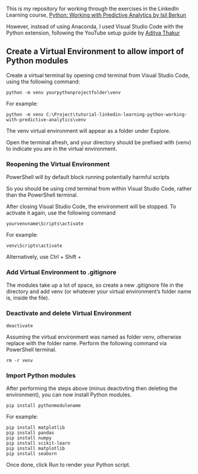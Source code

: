 This is my repository for working through the exercises in the LinkedIn Learning course, [Python: Working with Predictive Analytics by Isil Berkun](https://www.linkedin.com/learning/python-working-with-predictive-analytics/)

However, instead of using Anaconda, I used Visual Studio Code with the Python extension, following the YouTube setup guide by [Aditya Thakur](https://www.youtube.com/watch?v=ThU13tikHQw)


## Create a Virtual Environment to allow import of Python modules

Create a virtual terminal by opening cmd terminal from Visual Studio Code, using the following command:

```
python -m venv yourpythonprojectfolder\venv
```

For example:
```
python -m venv C:\Project\tutorial-linkedin-learning-python-working-with-predictive-analytics\venv
```

The venv virtual environment will appear as a folder under Explore.

Open the terminal afresh, and your directory should be prefixed with (venv) to indicate you are in the virtual environment.


### Reopening the Virtual Environment

PowerShell will by default block running potentially harmful scripts

So you should be using cmd terminal from within Visual Studio Code, rather than the PowerShell terminal.

After closing Visual Studio Code, the environment will be stopped. To activate it again, use the following command

```
yourvenvname\Scripts\activate
```

For example:
```
venv\Scripts\activate
```

Alternatively, use Ctrl + Shift + 


### Add Virtual Environment to .gitignore
The modules take up a lot of space, so create a new .gitignore file in the directory and add venv (or whatever your virtual environment’s folder name is, inside the file).


### Deactivate and delete Virtual Environment

```
deactivate
```

Assuming the virtual environment was named as folder venv, otherwise replace with the folder name.
Perform the following command via PowerShell terminal.

```
rm -r venv
```


### Import Python modules

After performing the steps above (minus deactivting then deleting the environment), you can now install Python modules.

```
pip install pythonmodulename
```

For example:
```
pip install matplotlib
pip install pandas
pip install numpy
pip install scikit-learn
pip install matplotlib
pip install seaborn
```

Once done, click Run to render your Python script.
